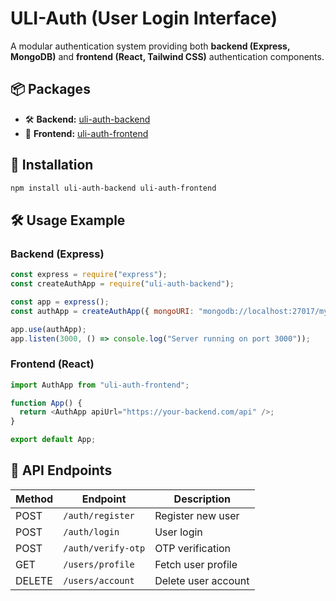 # ULI-Auth (User Login Interface)

A modular authentication system providing both **backend (Express, MongoDB)** and **frontend (React, Tailwind CSS)** authentication components.

## 📦 Packages

- 🛠 **Backend:** [uli-auth-backend](https://www.npmjs.com/package/uli-auth-backend)
- 🎨 **Frontend:** [uli-auth-frontend](https://www.npmjs.com/package/uli-auth-frontend)

## 🚀 Installation

```sh
npm install uli-auth-backend uli-auth-frontend
```

## 🛠 Usage Example

### Backend (Express)

```javascript
const express = require("express");
const createAuthApp = require("uli-auth-backend");

const app = express();
const authApp = createAuthApp({ mongoURI: "mongodb://localhost:27017/mydb", routePrefix: "/auth" });

app.use(authApp);
app.listen(3000, () => console.log("Server running on port 3000"));
```

### Frontend (React)

```javascript
import AuthApp from "uli-auth-frontend";

function App() {
  return <AuthApp apiUrl="https://your-backend.com/api" />;
}

export default App;
```

## 📜 API Endpoints

| Method | Endpoint           | Description         |
| ------ | ------------------ | ------------------- |
| POST   | `/auth/register`   | Register new user   |
| POST   | `/auth/login`      | User login          |
| POST   | `/auth/verify-otp` | OTP verification    |
| GET    | `/users/profile`   | Fetch user profile  |
| DELETE | `/users/account`   | Delete user account |

